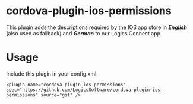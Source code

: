 # cordova-plugin-ios-permissions
This plugin adds the descriptions required by the IOS app store in ***English*** (also used as fallback) and ***German*** to our Logics Connect app.

# Usage
Include this plugin in your config.xml:
```
<plugin name="cordova-plugin-ios-permissions" spec="https://github.com/LogicsSoftware/cordova-plugin-ios-permissions" source="git" />
```

